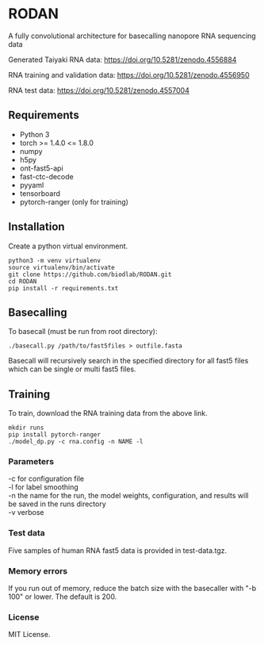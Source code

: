 # RODAN
A fully convolutional architecture for basecalling nanopore RNA sequencing data

Generated Taiyaki RNA data: https://doi.org/10.5281/zenodo.4556884

RNA training and validation data: https://doi.org/10.5281/zenodo.4556950

RNA test data: https://doi.org/10.5281/zenodo.4557004

## Requirements
* Python 3
* torch >= 1.4.0 <= 1.8.0
* numpy
* h5py
* ont-fast5-api
* fast-ctc-decode
* pyyaml
* tensorboard
* pytorch-ranger (only for training)

## Installation

Create a python virtual environment. 
```
python3 -m venv virtualenv
source virtualenv/bin/activate
git clone https://github.com/biodlab/RODAN.git
cd RODAN
pip install -r requirements.txt
```

## Basecalling

To basecall (must be run from root directory):

`./basecall.py /path/to/fast5files > outfile.fasta`

Basecall will recursively search in the specified directory for all fast5 files which can be single or multi fast5 files.

## Training

To train, download the RNA training data from the above link.

```
mkdir runs
pip install pytorch-ranger
./model_dp.py -c rna.config -n NAME -l
```

### Parameters
-c for configuration file\
-l for label smoothing\
-n the name for the run, the model weights, configuration, and results will be saved in the runs directory\
-v verbose

### Test data
Five samples of human RNA fast5 data is provided in test-data.tgz.

### Memory errors
If you run out of memory, reduce the batch size with the basecaller with "-b 100" or lower. The default is 200.

### License
MIT License.
